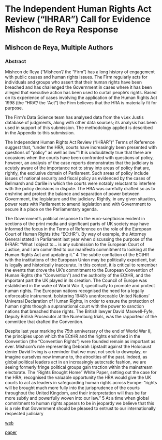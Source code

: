 # The Independent Human Rights Act Review (“IHRAR”) Call for Evidence Mishcon de Reya Response

## Mishcon de Reya, Multiple Authors

### Abstract

Mishcon de Reya (“Mishcon”/ the “Firm”) has a long history of engagement with public causes and human rights issues. The Firm regularly acts for individuals and groups who assert that their human rights have been breached and has challenged the Government in cases where it has been alleged that executive action has been used to curtail people’s rights. Based on its experience of cases involving the application of the Human Rights Act 1998 (the “HRA”/ the “Act”) the Firm believes that the HRA is materially fit for purpose. 

The Firm’s Data Science team has analysed data from the vLex Justis database of judgments, along with other data sources; its analysis has been used in support of this submission. The methodology applied is described in the Appendix to this submission. 

The Independent Human Rights Act Review (“IHRAR”)” Terms of Reference suggest that, “under the HRA, courts have increasingly been presented with questions of “policy” as well as law.”1 It is undoubtedly true that there are occasions when the courts have been confronted with questions of policy, however, an analysis of the case reports demonstrates that the judiciary is acutely aware of the importance not to stray into areas of policy that are, rightly, the exclusive domain of Parliament. Such areas of policy include issues of national security and fiscal policy as evidenced by the cases of Bellmarsh and Carlile in which the courts were notably reluctant to interfere with the policy decisions in dispute. The HRA was carefully drafted so as to enshrine and protect the balance and separation of power between Government, the legislature and the judiciary. Rightly, in any given situation, power rests with Parliament to amend legislation and with Government to secure it a place on the Parliamentary agenda. 

The Government’s political response to the euro-scepticism evident in sections of the print media and significant parts of UK society may have informed the focus in the Terms of Reference on the role of the European Court of Human Rights (the “ECtHR”). By way of example, the Attorney General stated in Parliament last year when discussing the purpose of the IHRAR: “What I object to… is any submission to the European Court of Justice, and I am committed to our manifesto commitment to looking at the Human Rights Act and updating it.” 4 The subtle conflation of the ECtHR with the institutions of the European Union may be politically expedient, but is legally and historically inaccurate. In this context, it is critical to remember the events that drove the UK’s commitment to the European Convention of Human Rights (the “Convention”) and the authority of the ECtHR, and the important part the UK played in its creation. The Council of Europe was established in the wake of World War II, specifically to promote and protect human rights. The European nations recognised the need for a legally enforceable instrument, bolstering 1948’s unenforceable United Nations’ Universal Declaration of Human Rights, in order to ensure the protection of human rights though a supranational court with the power to sanction nations that breached those rights. The British lawyer David Maxwell-Fyfe, Deputy British Prosecutor at the Nuremburg trials, was the rapporteur of the committee that drafted the Convention. 

Despite last year marking the 75th anniversary of the end of World War II, the principles upon which the ECtHR and the rights enshrined in the Convention (the “Convention Rights”) were founded remain as important as ever. Mishcon’s role representing Deborah Lipstadt against the Holocaust denier David Irving is a reminder that we must not seek to downplay, or imagine ourselves now immune to, the atrocities of the past. Indeed, as global political leaders act in an increasingly autocratic fashion, we are seeing formerly fringe political groups gain traction within the mainstream electorate. The “Rights Brought Home” White Paper, setting out the case for the HRA, recognised the valuable opportunity the HRA would give the UK courts to act as leaders in safeguarding human rights across Europe: “rights will be brought much more fully into the jurisprudence of the courts throughout the United Kingdom, and their interpretation will thus be far more subtly and powerfully woven into our law.” 5 At a time when global commitment to human rights appears to be in jeopardy we believe that this is a role that Government should be pleased to entrust to our internationally respected judiciary

[web](https://www.mishcon.com/news/ihrars-call-for-evidence-mishcon-de-reya-response)

[paper](https://github.com/mdrresearch/mdr-research/blob/main/Response_to_the_Call_for_Evidence_Human_Rights/Response_to_IHRAR.pdf)
